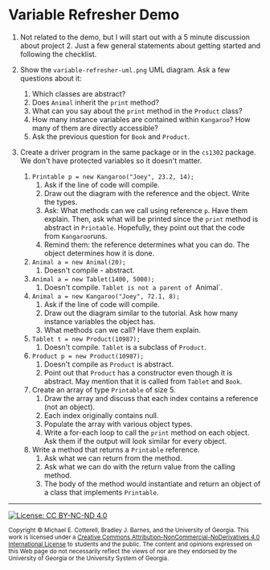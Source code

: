 # Variable Refresher Demo

1. Not related to the demo, but I will start out with a 5 minute discussion about project 2. Just a few general statements 
   about getting started and following the checklist.

1. Show the `variable-refresher-uml.png` UML diagram. Ask a few questions about it:
   1. Which classes are abstract?
   1. Does `Animal` inherit the `print` method? 
   1. What can you say about the `print` method in the `Product` class?
   1. How many instance variables are contained within `Kangaroo`? How many of them are directly accessible?
   1. Ask the previous question for `Book` and `Product`.
   
   
1. Create a driver program in the same package or in the `cs1302` package. We don't have protected variables so it doesn't matter. 
   1. `Printable p = new Kangaroo("Joey", 23.2, 14);`
      1. Ask if the line of code will compile.
      1. Draw out the diagram with the reference and the object. Write the types.
      1. Ask: What methods can we call using reference `p`. Have them explain. Then, ask what will be printed since the `print`
         method is abstract in `Printable`. Hopefully, they point out that the code from `Kangaroo`runs.
      1. Remind them: the reference determines what you can do. The object determines how it is done.
   1. `Animal a = new Animal(20);`
      1. Doesn't compile - abstract.
   1. `Animal a = new Tablet(1400, 5000);`
      1. Doesn't compile. `Tablet is not a parent of `Animal`.
   1. `Animal a = new Kangaroo("Joey", 72.1, 8);`
      1. Ask if the line of code will compile.
      1. Draw out the diagram similar to the tutorial. Ask how many instance variables the object has.
      1. What methods can we call? Have them explain.
   1. `Tablet t = new Product(10987);`
      1. Doesn't compile. `Tablet` is a subclass of `Product`.
   1. `Product p = new Product(10987);`
      1. Doesn't compile as `Product` is abstract.
      1. Point out that `Product` has a constructor even though it is abstract. May mention that it is called from `Tablet` and `Book`.
   1. Create an array of type `Printable` of size 5. 
      1. Draw the array and discuss that each index contains a reference (not an object).
      1. Each index originally contains null.
      1. Populate the array with various object types.
      1. Write a for-each loop to call the `print` method on each object. Ask them if the output will look similar for every object.
   1. Write a method that returns a `Printable` reference.
      1. Ask what we can return from the method.
      1. Ask what we can do with the return value from the calling method.
      1. The body of the method would instantiate and return an object of a class that implements `Printable`.
<hr/>

[![License: CC BY-NC-ND 4.0](https://img.shields.io/badge/License-CC%20BY--NC--ND%204.0-lightgrey.svg)](http://creativecommons.org/licenses/by-nc-nd/4.0/)

<small>
Copyright &copy; Michael E. Cotterell, Bradley J. Barnes, and the University of Georgia.
This work is licensed under a <a rel="license" href="http://creativecommons.org/licenses/by-nc-nd/4.0/">Creative Commons Attribution-NonCommercial-NoDerivatives 4.0 International License</a> to students and the public.
The content and opinions expressed on this Web page do not necessarily reflect the views of nor are they endorsed by the University of Georgia or the University System of Georgia.
</small>
